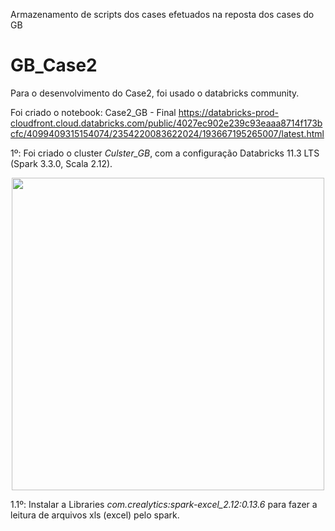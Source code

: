 
Armazenamento de scripts dos cases efetuados na reposta dos cases do GB

# GB_Case2
Para o desenvolvimento do Case2, foi usado o databricks community.

Foi criado o notebook: Case2_GB - Final
https://databricks-prod-cloudfront.cloud.databricks.com/public/4027ec902e239c93eaaa8714f173bcfc/4099409315154074/2354220083622024/193667195265007/latest.html

1º: Foi criado o cluster *Culster_GB*, com a configuração Databricks 11.3 LTS (Spark 3.3.0, Scala 2.12).

<div align="center">
<img src="https://user-images.githubusercontent.com/98194507/216490358-de9e1317-8924-4f3c-b892-9e4f40a30873.png" width="500px" />
</div>


1.1º: Instalar a Libraries *com.crealytics:spark-excel_2.12:0.13.6* para fazer a leitura de arquivos xls (excel) pelo spark.


